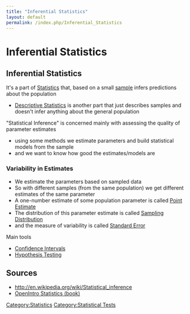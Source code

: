 ```yaml
---
title: "Inferential Statistics"
layout: default
permalink: /index.php/Inferential_Statistics
---
```


# Inferential Statistics

## Inferential Statistics
It's a part of [Statistics](Statistics) that, based on a small [sample](Sampling) infers predictions about the population
- [Descriptive Statistics](Descriptive_Statistics) is another part that just describes samples and doesn't infer anything about the general population


"Statistical Inference" is concerned mainly with assessing the quality of parameter estimates 
- using some methods we estimate parameters and build statistical models from the sample 
- and we want to know how good the estimates/models are


### Variability in Estimates
- We estimate the parameters based on sampled data 
- So with different samples (from the same population) we get different estimates of the same parameter
- A one-number estimate of some population parameter is called [Point Estimate](Point_Estimate)
- The distribution of this parameter estimate is called [Sampling Distribution](Sampling_Distribution) 
- and the measure of variability is called [Standard Error](Standard_Error)

Main tools
- [Confidence Intervals](Confidence_Intervals)
- [Hypothesis Testing](Hypothesis_Testing)


## Sources
- http://en.wikipedia.org/wiki/Statistical_inference
- [OpenIntro Statistics (book)](OpenIntro_Statistics_(book))

[Category:Statistics](Category_Statistics)
[Category:Statistical Tests](Category_Statistical_Tests)